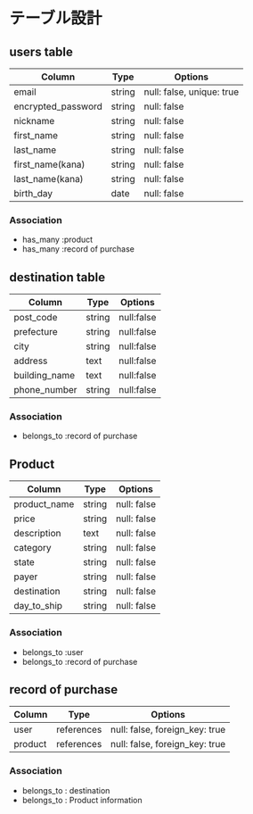 # テーブル設計

## users table

| Column             | Type                | Options                   |
|--------------------|---------------------|---------------------------|
| email              | string              | null: false, unique: true |
| encrypted_password | string              | null: false               |
| nickname           | string              | null: false               |
| first_name         | string              | null: false               |
| last_name          | string              | null: false               |
| first_name(kana)   | string              | null: false               |
| last_name(kana)    | string              | null: false               |
| birth_day          | date                | null: false               |


### Association

- has_many :product
- has_many :record of purchase 


## destination table

| Column                              | Type       | Options                        |
|-------------------------------------|------------|--------------------------------|
| post_code                           | string     | null:false                     |
| prefecture                          | string     | null:false                     |
| city                                | string     | null:false                     |
| address                             | text       | null:false                     |
| building_name                       | text       | null:false                     |
| phone_number                        | string     | null:false                     |


### Association
- belongs_to :record of purchase 


## Product

| Column        | Type       | Options                        |
|-------------- |------------|--------------------------------|
| product_name  | string     | null: false                    |
| price         | string     | null: false                    |
| description   | text       | null: false                    |
| category      | string     | null: false                    |
| state         | string     | null: false                    |
| payer         | string     | null: false                    |
| destination   | string     | null: false                    |
| day_to_ship   | string     | null: false                    |

### Association

- belongs_to :user
- belongs_to :record of purchase 


## record of purchase 

| Column             | Type                | Options                        |
|--------------------|---------------------|------------------------------  |
| user               | references          | null: false, foreign_key: true |
| product            | references          | null: false, foreign_key: true |

### Association

- belongs_to : destination
- belongs_to : Product information



<!-- year,month,dayで分けるとデータがバラバラに管理されて不便 -->
<!-- 購入よりも先にまず出品を考える。一人の人がたくさん出せる -->
<!-- 購入記録でその他が記されるため、行き先の住所のみが必要 -->
<!-- | null: false, foreign_key: true | -->
<!--　どのユーザーがどの商品を買ったか -->
<!-- 他のテーブルから取得したいものはカラム情報ではなくカタマリ全て！それが外部キー&リファレンス -->

